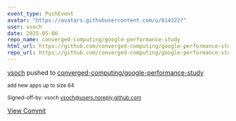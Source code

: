 ```yaml
---
event_type: PushEvent
avatar: "https://avatars.githubusercontent.com/u/814322?"
user: vsoch
date: 2025-05-06
repo_name: converged-computing/google-performance-study
html_url: https://github.com/converged-computing/google-performance-study/commit/09128bb743a19c4abe9cc8d3d06392a82bf2898c
repo_url: https://github.com/converged-computing/google-performance-study
---
```


<a href='https://github.com/vsoch' target='_blank'>vsoch</a> pushed to <a href='https://github.com/converged-computing/google-performance-study' target='_blank'>converged-computing/google-performance-study</a>

<small>add new apps up to size 64

Signed-off-by: vsoch <vsoch@users.noreply.github.com></small>

<a href='https://github.com/converged-computing/google-performance-study/commit/09128bb743a19c4abe9cc8d3d06392a82bf2898c' target='_blank'>View Commit</a>